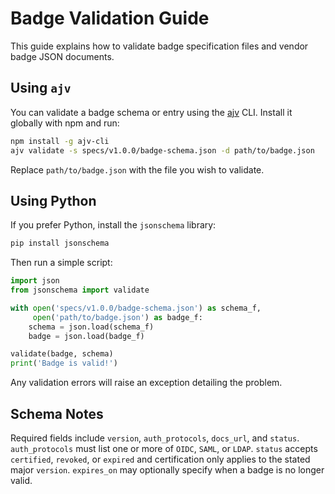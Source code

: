 # Badge Validation Guide

This guide explains how to validate badge specification files and vendor badge
JSON documents.

## Using `ajv`

You can validate a badge schema or entry using the [ajv](https://ajv.js.org/) CLI.
Install it globally with npm and run:

```bash
npm install -g ajv-cli
ajv validate -s specs/v1.0.0/badge-schema.json -d path/to/badge.json
```

Replace `path/to/badge.json` with the file you wish to validate.

## Using Python

If you prefer Python, install the `jsonschema` library:

```bash
pip install jsonschema
```

Then run a simple script:

```python
import json
from jsonschema import validate

with open('specs/v1.0.0/badge-schema.json') as schema_f,
     open('path/to/badge.json') as badge_f:
    schema = json.load(schema_f)
    badge = json.load(badge_f)

validate(badge, schema)
print('Badge is valid!')
```

Any validation errors will raise an exception detailing the problem.

## Schema Notes

Required fields include `version`, `auth_protocols`, `docs_url`, and `status`.
`auth_protocols` must list one or more of `OIDC`, `SAML`, or `LDAP`.
`status` accepts `certified`, `revoked`, or `expired` and certification only applies to the stated major `version`.
`expires_on` may optionally specify when a badge is no longer valid.

